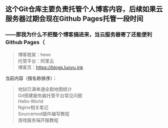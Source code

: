 ## 这个Git仓库主要负责托管个人博客内容，后续如果云服务器过期会现在Github Pages托管一段时间

### ——那我为什么不把整个博客搞进来，当云服务器寄了还能便利Github Pages（

>博客框架：hexo     
托管平台：阿里云    
博客页：https://blogs.luoyu.ink

当前内容（按名称排序）：
>地狱已满单通全跑地图统计   
Git搭建服务器托管平台常见问题   
Hello-World     
Nginx相关笔记   
Sourcemod插件编写教程   
游戏服务端开服教程
